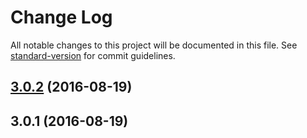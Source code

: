 # Change Log

All notable changes to this project will be documented in this file. See [standard-version](https://github.com/conventional-changelog/standard-version) for commit guidelines.

<a name="3.0.2"></a>
## [3.0.2](https://github.com/flohdot/cz-test/compare/v3.0.1...v3.0.2) (2016-08-19)



<a name="3.0.1"></a>
## 3.0.1 (2016-08-19)
